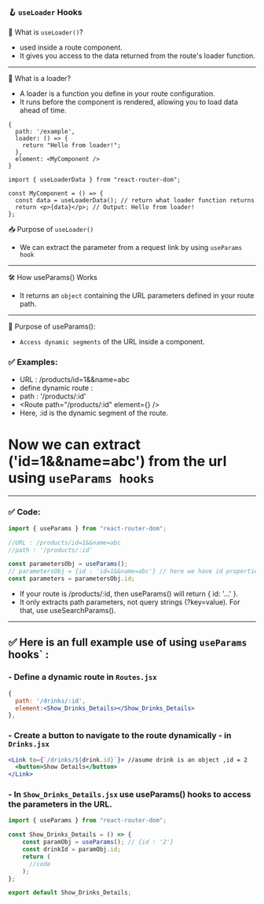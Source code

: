 ### 🪝 `useLoader` Hooks
📌 What is `useLoader()`?
- used inside a route component.
- It gives you access to the data returned from the route's loader function.

---
🔧 What is a loader?
- A loader is a function you define in your route configuration.
- It runs before the component is rendered, allowing you to load data ahead of time.
```
{
  path: '/example',
  loader: () => {
    return "Hello from loader!";
  },
  element: <MyComponent />
}

```

```
import { useLoaderData } from "react-router-dom";

const MyComponent = () => {
  const data = useLoaderData(); // return what loader function returns
  return <p>{data}</p>; // Output: Hello from loader!
};

```

📥 Purpose of `useLoader()`
- We can extract the parameter from a request link by using `useParams hook`

---
🛠 How useParams() Works
- It returns an `object` containing the URL parameters defined in your route path.

---
🎯 Purpose of useParams():
- `Access dynamic segments` of the URL inside a component.
### ✅ Examples:

- URL : /products/id=1&&name=abc
- define dynamic route : 
- path : '/products/:id'
- <Route path="/products/:id" element={<ProductDetails />} />
- Here, :id is the dynamic segment of the route.
# Now we can extract ('id=1&&name=abc') from the url using `useParams hooks`
---

### ✅ Code:
```jsx
import { useParams } from "react-router-dom";

//URL : /products/id=1&&name=abc
//path : '/products/:id'

const parametersObj = useParams();
// parametersObj = {id : 'id=1&&name=abc'} // here we have id properties,bcz we define (/:id) in route path.
const parameters = parametersObj.id;

```
- If your route is /products/:id, then useParams() will return { id: '...' }.
- It only extracts path parameters, not query strings (?key=value). For that, use useSearchParams().
---

## ✅ Here is an full example use of using `useParams` hooks` :

### - Define a dynamic route in `Routes.jsx`
```Routes.jsx
{
  path: '/drinks/:id',
  element:<Show_Drinks_Details></Show_Drinks_Details>
},
```
### - Create a button to navigate to the route dynamically - in `Drinks.jsx`
```Drink.jsx
<Link to={`/drinks/${drink.id}`}> //asume drink is an object ,id = 2
  <button>Show Details</button> 
</Link>
```
### - In `Show_Drinks_Details.jsx` use useParams() hooks to access the parameters in the URL.
```Show_Drinks_Details.jsx
import { useParams } from "react-router-dom";

const Show_Drinks_Details = () => {
    const paramObj = useParams(); // {id : '2'} 
    const drinkId = paramObj.id;
    return (
      //code  
    );
};

export default Show_Drinks_Details;
```



